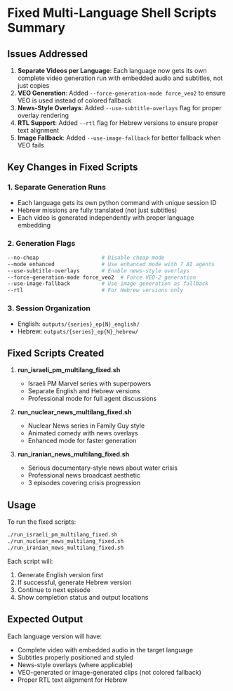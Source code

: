 # Fixed Multi-Language Shell Scripts Summary

## Issues Addressed

1. **Separate Videos per Language**: Each language now gets its own complete video generation run with embedded audio and subtitles, not just copies
2. **VEO Generation**: Added `--force-generation-mode force_veo2` to ensure VEO is used instead of colored fallback
3. **News-Style Overlays**: Added `--use-subtitle-overlays` flag for proper overlay rendering
4. **RTL Support**: Added `--rtl` flag for Hebrew versions to ensure proper text alignment
5. **Image Fallback**: Added `--use-image-fallback` for better fallback when VEO fails

## Key Changes in Fixed Scripts

### 1. Separate Generation Runs
- Each language gets its own python command with unique session ID
- Hebrew missions are fully translated (not just subtitles)
- Each video is generated independently with proper language embedding

### 2. Generation Flags
```bash
--no-cheap                    # Disable cheap mode
--mode enhanced               # Use enhanced mode with 7 AI agents
--use-subtitle-overlays       # Enable news-style overlays
--force-generation-mode force_veo2  # Force VEO-2 generation
--use-image-fallback          # Use image generation as fallback
--rtl                         # For Hebrew versions only
```

### 3. Session Organization
- English: `outputs/{series}_ep{N}_english/`
- Hebrew: `outputs/{series}_ep{N}_hebrew/`

## Fixed Scripts Created

1. **run_israeli_pm_multilang_fixed.sh**
   - Israeli PM Marvel series with superpowers
   - Separate English and Hebrew versions
   - Professional mode for full agent discussions

2. **run_nuclear_news_multilang_fixed.sh**
   - Nuclear News series in Family Guy style
   - Animated comedy with news overlays
   - Enhanced mode for faster generation

3. **run_iranian_news_multilang_fixed.sh**
   - Serious documentary-style news about water crisis
   - Professional news broadcast aesthetic
   - 3 episodes covering crisis progression

## Usage

To run the fixed scripts:
```bash
./run_israeli_pm_multilang_fixed.sh
./run_nuclear_news_multilang_fixed.sh
./run_iranian_news_multilang_fixed.sh
```

Each script will:
1. Generate English version first
2. If successful, generate Hebrew version
3. Continue to next episode
4. Show completion status and output locations

## Expected Output

Each language version will have:
- Complete video with embedded audio in the target language
- Subtitles properly positioned and styled
- News-style overlays (where applicable)
- VEO-generated or image-generated clips (not colored fallback)
- Proper RTL text alignment for Hebrew
